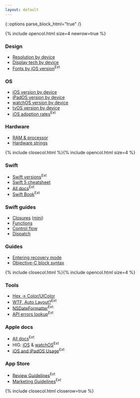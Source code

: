 ```yaml
---
layout: default
---
```

{::options parse_block_html="true" /}

{% include opencol.html size=4 newrow=true %}

### Design

* [Resolution by device](/res)
* [Display tech by device](/display-tech)
* [Fonts by iOS version](http://iosfonts.com/)<sup class="ext">Ext</sup>

### OS

* [iOS version by device](/ios)
* [iPadOS version by device](/ipados)
* [watchOS version by device](/watchos)
* [tvOS version by device](/tvos)
* [iOS adoption rates](https://developer.apple.com/support/app-store/)<sup class="ext">Ext</sup>

### Hardware

* [RAM & processor](/ram-processor)
* [Hardware strings](/hardware-strings)

{% include closecol.html %}{% include opencol.html size=4 %}

### Swift

* [Swift versions](https://swiftly.dev/swift-versions)<sup class="ext">Ext</sup>
* [Swift 5 cheatsheet](/swift-cheatsheet)
* [All docs](https://swift.org/documentation/)<sup class="ext">Ext</sup>
* [Swift Book](https://docs.swift.org/swift-book/)<sup class="ext">Ext</sup>

### Swift guides

* [Closures](https://swiftly.dev/closures) ([mini](https://swiftly.dev/closures-mini/))
* [Functions](https://swiftly.dev/functions)
* [Control flow](/swift-control-flow)
* [Dispatch](https://swiftly.dev/dispatch)

### Guides

* [Entering recovery mode](/recovery)
* [Objective-C block syntax](/objc-block-syntax)

{% include closecol.html %}{% include opencol.html size=4 %}

### Tools

* [Hex → Color/UIColor](/uihex)
* [WTF, Auto Layout?](https://www.wtfautolayout.com/)<sup class="ext">Ext</sup>
* [NSDateFormatter](http://nsdateformatter.com/)<sup class="ext">Ext</sup>
* [API errors lookup](https://osstatus.com)<sup class="ext">Ext</sup>

### Apple docs

* [All docs](https://developer.apple.com/documentation/)<sup class="ext">Ext</sup>
* HIG: [iOS](https://developer.apple.com/ios/human-interface-guidelines/overview/themes/) & [watchOS](https://developer.apple.com/watchos/human-interface-guidelines/overview/themes/)<sup class="ext">Ext</sup>
* [iOS and iPadOS Usage](https://developer.apple.com/support/app-store/)<sup class="ext">Ext</sup>

### App Store

* [Review Guidelines](https://developer.apple.com/app-store/review/guidelines/)<sup class="ext">Ext</sup>
* [Marketing Guidelines](https://developer.apple.com/app-store/marketing/guidelines/)<sup class="ext">Ext</sup>

{% include closecol.html closerow=true %}
